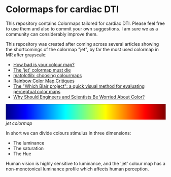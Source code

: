 # Colormaps for cardiac DTI

This repository contains Colormaps tailored for cardiac DTI.
Please feel free to use them and also to commit your own suggestions. I am sure we as a community can considerably improve them.

This repository was created after coming across several articles showing the shortcomings of the colormap "jet", by far the most used colormap in MR after grayscale:

 - [How bad is your colour map?](https://jakevdp.github.io/blog/2014/10/16/how-bad-is-your-colormap/)
 - [The 'jet' colormap must die](http://cresspahl.blogspot.co.uk/2012/03/expanded-control-of-octaves-colormap.html)
 - [matplotlib: choosing colourmaps](http://matplotlib.org/users/colormaps.html)
 -  [Rainbow Color Map Critiques](https://www.mathworks.com/content/dam/mathworks/tag-team/Objects/r/81137_92238v00_RainbowColorMap_57312.pdf)
 -  [The "Which Blair project": a quick visual method for evaluating perceptual color maps](http://ieeexplore.ieee.org/abstract/document/964510/?reload=true&section=abstract)
 -  [Why Should Engineers and Scientists Be Worried About Color?](http://www.research.ibm.com/people/l/lloydt/color/color.HTM)

![jet colormap](https://github.com/Pedro-Filipe/cardiac_DTI_colormaps/blob/master/colormaps_pngs/jet.png)
*jet colormap*

In short we can divide colours stimulus in three dimensions:

- The luminance
- The saturation
- The Hue

Human vision is highly sensitive to luminance, and the 'jet' colour map has a non-monotonical luminance profile which affects human perception.
